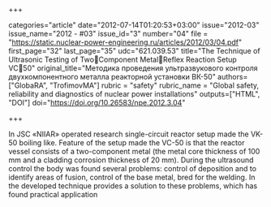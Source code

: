 +++

categories="article"
date="2012-07-14T01:20:53+03:00"
issue="2012-03"
issue_name="2012 - #03"
issue_id="3"
number="04"
file = "https://static.nuclear-power-engineering.ru/articles/2012/03/04.pdf"
first_page="32"
last_page="35"
udc="621.039.53"
title="The Technique of Ultrasonic Testing of TwoComponent MetalReflex Reaction Setup VC50"
original_title="Методика проведения ультразвукового контроля двухкомпонентного металла реакторной установки ВК-50"
authors=["GlobaRA", "TrofimovMA"]
rubric = "safety"
rubric_name = "Global safety, reliability and diagnostics of nuclear power installations"
outputs=["HTML", "DOI"]
doi="https://doi.org/10.26583/npe.2012.3.04"

+++

In JSC «NIIAR» operated research single-circuit reactor setup made the VK-50 boiling like. Feature of the setup made the VC-50 is that the reactor vessel consists of a two-component metal (the metal core thickness of 100 mm and a cladding corrosion thickness of 20 mm). During the ultrasound control the body was found several problems: control of deposition and to identify areas of fusion, control of the base metal, bred for the welding. In the developed technique provides a solution to these problems, which has found practical application